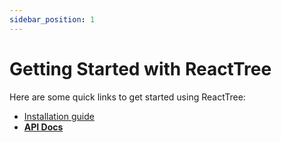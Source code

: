 ```yaml
---
sidebar_position: 1
---
```


# Getting Started with ReactTree

Here are some quick links to get started using ReactTree:

- [Installation guide](/docs/installation)
- [**API Docs**](/api/ReactTree)